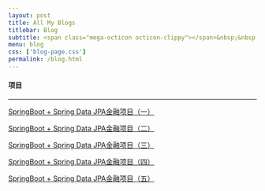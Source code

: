 ```yaml
---
layout: post
title: All My Blogs
titlebar: Blog
subtitle: <span class="mega-octicon octicon-clippy"></span>&nbsp;&nbsp; 按分类的所有文章汇总
menu: blog
css: ['blog-page.css']
permalink: /blog.html
---
```


#### 项目

----
[SpringBoot + Spring Data JPA金融项目（一）]()

[SpringBoot + Spring Data JPA金融项目（二）]()

[SpringBoot + Spring Data JPA金融项目（三）]()

[SpringBoot + Spring Data JPA金融项目（四）]()

[SpringBoot + Spring Data JPA金融项目（五）]()